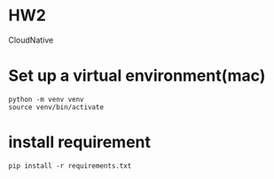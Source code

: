 # HW2
CloudNative

# Set up a virtual environment(mac)

```shell
python -m venv venv
source venv/bin/activate
```

# install requirement

```shell
pip install -r requirements.txt
```